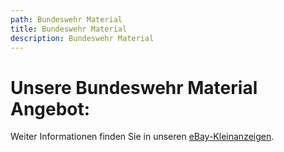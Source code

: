 ```yaml
---
path: Bundeswehr Material
title: Bundeswehr Material
description: Bundeswehr Material
---
```

# Unsere Bundeswehr Material Angebot:

Weiter Informationen finden Sie in unseren  <!--StartFragment--><a href="https://www.ebay-kleinanzeigen.de/s-bestandsliste.html?userId=68642771">eBay-Kleinanzeigen</a><!--EndFragment-->.